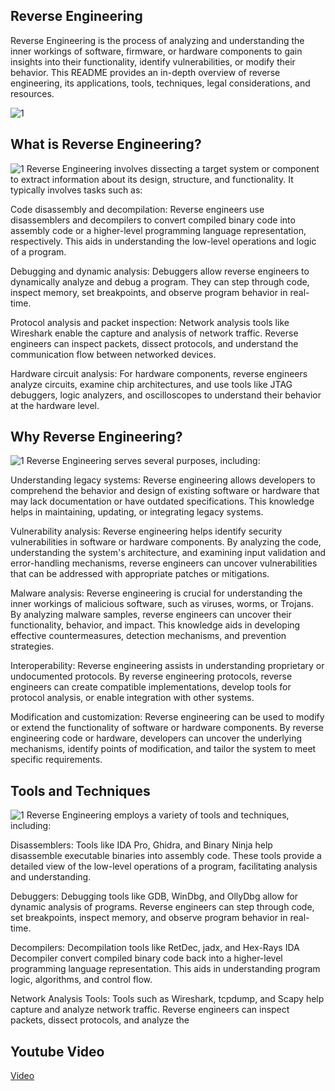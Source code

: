 ## Reverse Engineering
Reverse Engineering is the process of analyzing and understanding the inner workings of software, firmware, or hardware components to gain insights into their functionality, identify vulnerabilities, or modify their behavior. This README provides an in-depth overview of reverse engineering, its applications, tools, techniques, legal considerations, and resources.

![1](https://th.bing.com/th/id/OIP.KJpNwArhqtNMupO_YRvoEgHaE2?pid=ImgDet&rs=1)

## What is Reverse Engineering?

![1](https://th.bing.com/th/id/OIP.65zrctvy1uKmNb_FUUSJrAHaHa?pid=ImgDet&rs=1)
Reverse Engineering involves dissecting a target system or component to extract information about its design, structure, and functionality. It typically involves tasks such as:

Code disassembly and decompilation: Reverse engineers use disassemblers and decompilers to convert compiled binary code into assembly code or a higher-level programming language representation, respectively. This aids in understanding the low-level operations and logic of a program.

Debugging and dynamic analysis: Debuggers allow reverse engineers to dynamically analyze and debug a program. They can step through code, inspect memory, set breakpoints, and observe program behavior in real-time.

Protocol analysis and packet inspection: Network analysis tools like Wireshark enable the capture and analysis of network traffic. Reverse engineers can inspect packets, dissect protocols, and understand the communication flow between networked devices.

Hardware circuit analysis: For hardware components, reverse engineers analyze circuits, examine chip architectures, and use tools like JTAG debuggers, logic analyzers, and oscilloscopes to understand their behavior at the hardware level.

## Why Reverse Engineering?
![1](https://th.bing.com/th/id/OIP.7i4r1AndrT-dm9xia9EWiQHaE7?pid=ImgDet&rs=1)
Reverse Engineering serves several purposes, including:

Understanding legacy systems: Reverse engineering allows developers to comprehend the behavior and design of existing software or hardware that may lack documentation or have outdated specifications. This knowledge helps in maintaining, updating, or integrating legacy systems.

Vulnerability analysis: Reverse engineering helps identify security vulnerabilities in software or hardware components. By analyzing the code, understanding the system's architecture, and examining input validation and error-handling mechanisms, reverse engineers can uncover vulnerabilities that can be addressed with appropriate patches or mitigations.

Malware analysis: Reverse engineering is crucial for understanding the inner workings of malicious software, such as viruses, worms, or Trojans. By analyzing malware samples, reverse engineers can uncover their functionality, behavior, and impact. This knowledge aids in developing effective countermeasures, detection mechanisms, and prevention strategies.

Interoperability: Reverse engineering assists in understanding proprietary or undocumented protocols. By reverse engineering protocols, reverse engineers can create compatible implementations, develop tools for protocol analysis, or enable integration with other systems.

Modification and customization: Reverse engineering can be used to modify or extend the functionality of software or hardware components. By reverse engineering code or hardware, developers can uncover the underlying mechanisms, identify points of modification, and tailor the system to meet specific requirements.

## Tools and Techniques
![1](https://th.bing.com/th/id/OIP.GuXp_VkmlpAYn-ONrJQ27wHaHa?pid=ImgDet&rs=1)
Reverse Engineering employs a variety of tools and techniques, including:

Disassemblers: Tools like IDA Pro, Ghidra, and Binary Ninja help disassemble executable binaries into assembly code. These tools provide a detailed view of the low-level operations of a program, facilitating analysis and understanding.

Debuggers: Debugging tools like GDB, WinDbg, and OllyDbg allow for dynamic analysis of programs. Reverse engineers can step through code, set breakpoints, inspect memory, and observe program behavior in real-time.

Decompilers: Decompilation tools like RetDec, jadx, and Hex-Rays IDA Decompiler convert compiled binary code back into a higher-level programming language representation. This aids in understanding program logic, algorithms, and control flow.

Network Analysis Tools: Tools such as Wireshark, tcpdump, and Scapy help capture and analyze network traffic. Reverse engineers can inspect packets, dissect protocols, and analyze the

## Youtube Video
[Video](https://youtu.be/wu5y1Y1j8UQ)
